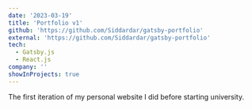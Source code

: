 ```yaml
---
date: '2023-03-19'
title: 'Portfolio v1'
github: 'https://github.com/Siddardar/gatsby-portfolio'
external: 'https://github.com/Siddardar/gatsby-portfolio'
tech:
  - Gatsby.js
  - React.js
company: ''
showInProjects: true
---
```


The first iteration of my personal website I did before starting university.
